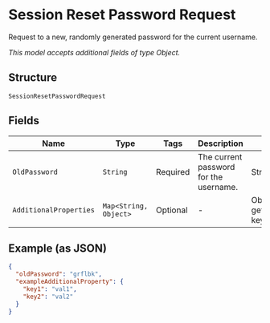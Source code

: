 
# Session Reset Password Request

Request to a new, randomly generated password for the current username.

*This model accepts additional fields of type Object.*

## Structure

`SessionResetPasswordRequest`

## Fields

| Name | Type | Tags | Description | Getter | Setter |
|  --- | --- | --- | --- | --- | --- |
| `OldPassword` | `String` | Required | The current password for the username. | String getOldPassword() | setOldPassword(String oldPassword) |
| `AdditionalProperties` | `Map<String, Object>` | Optional | - | Object getAdditionalProperty(String key) | additionalProperty(String key, Object value) |

## Example (as JSON)

```json
{
  "oldPassword": "grflbk",
  "exampleAdditionalProperty": {
    "key1": "val1",
    "key2": "val2"
  }
}
```

